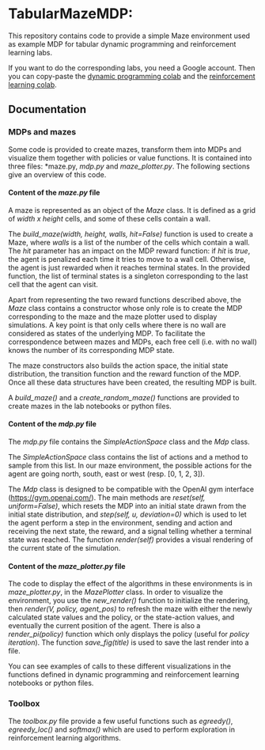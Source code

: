 # TabularMazeMDP: 

This repository contains code to provide a simple Maze environment used as example MDP for tabular dynamic programming and reinforcement learning labs.

If you want to do the corresponding labs, you need a Google account. Then you can copy-paste the [dynamic programming colab](https://colab.research.google.com/drive/1FpI-h_q-Iq3hBnmRjRUUwhDDK7TtQEVz) and the [reinforcement learning colab](https://colab.research.google.com/drive/1o4TnFGwgeN1e1DBrLRANj7Rj1_MTIkDJ).

## Documentation ##

### MDPs and mazes ###

Some code is provided to create mazes, transform them into MDPs and visualize them together with policies or value functions.
It is contained into three files: *maze.py, *mdp.py* and *maze_plotter.py*.
The following sections give an overview of this code.

#### Content of the *maze.py* file ####

A maze is represented as an object of the *Maze* class. It is defined as a grid of *width x height* cells, and some of these cells contain a wall.

The *build_maze(width, height, walls, hit=False)* function is used to create a Maze, where *walls* is a list of the number of the cells which contain a wall.
The *hit* parameter has an impact on the MDP reward function: if *hit* is *true*, the agent is penalized each time it tries to move to a wall cell. Otherwise,
the agent is just rewarded when it reaches terminal states. In the provided function, the list of terminal states is a singleton corresponding to the last cell that the agent can visit.

Apart from representing the two reward functions described above, the *Maze* class contains a constructor whose only role is to create the MDP corresponding to the maze and the maze plotter used to display simulations. A key point is that only cells where there is no wall are considered as states of the underlying MDP. To facilitate the correspondence between mazes and MDPs, each free cell (i.e. with no wall) knows the number of its corresponding MDP state.

The maze constructors also builds the action space, the initial state distribution, the transition function and the reward function of the MDP. Once all these data structures have been created, the resulting MDP is built.

A *build_maze()* and a *create_random_maze()* functions are provided to create mazes in the lab notebooks or python files.

#### Content of the *mdp.py* file ####

The *mdp.py* file contains the *SimpleActionSpace* class and the *Mdp* class.

The *SimpleActionSpace* class contains the list of actions and a method to sample from this list. In our maze environment, the possible actions for the agent are going north, south, east or west (resp. [0, 1, 2, 3]).

The *Mdp* class is designed to be compatible with the OpenAI gym interface (https://gym.openai.com/). The main methods are *reset(self, uniform=False)*, which resets the MDP into an initial state drawn from the initial state distribution, and *step(self, u, deviation=0)* which is used to let the agent perform a step in the environment, sending and action and receiving the next state, the reward, and a signal telling whether a terminal state was reached. The function *render(self)* provides a visual rendering of the current state of the simulation.

#### Content of the *maze_plotter.py* file ####

The code to display the effect of the algorithms in these environments is in *maze_plotter.py*, in the *MazePlotter* class.
In order to visualize the environment, you use the *new_render()* function to initialize the rendering, then *render(V, policy, agent_pos)* to refresh the maze with either the newly calculated state values and the policy, or the state-action values, and eventually the current position of the agent. There is also a *render_pi(policy)* function which only displays the policy (useful for *policy iteration*). The function *save_fig(title)* is used to save the last render into a file.


You can see examples of calls to these different visualizations in the functions defined in dynamic programming and reinforcement learning notebooks or python files.


### Toolbox ###

The *toolbox.py* file provide a few useful functions such as *egreedy()*, *egreedy_loc()* and *softmax()* which are used to perform exploration in reinforcement learning algorithms.
